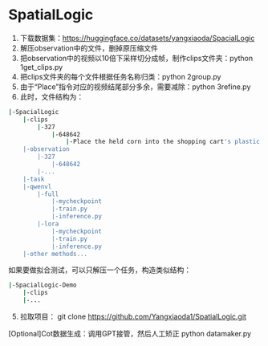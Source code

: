 # SpatialLogic

1. 下载数据集：https://huggingface.co/datasets/yangxiaoda/SpacialLogic
2. 解压observation中的文件，删掉原压缩文件
3. 把observation中的视频以10倍下采样切分成帧，制作clips文件夹：python 1get_clips.py
4. 把clips文件夹的每个文件根据任务名称归类：python 2group.py
5. 由于“Place”指令对应的视频结尾部分多余，需要减除：python 3refine.py
6. 此时，文件结构为：
```bash
|-SpacialLogic
    |-clips
        |-327
            |-648642
                |-Place the held corn into the shopping cart's plastic bag.
    |-observation
        |-327
            |-648642
        |-...
    |-task
    |-qwenvl
        |-full
            |-mycheckpoint
            |-train.py
            |-inference.py
        |-lora
            |-mycheckpoint
            |-train.py
            |-inference.py
    |-other methods...
```
如果要做拟合测试，可以只解压一个任务，构造类似结构：
```bash
|-SpacialLogic-Demo
    |-clips
    |-...
```
5. 拉取项目：
git clone https://github.com/Yangxiaoda1/SpatialLogic.git

[Optional]Cot数据生成：调用GPT接管，然后人工矫正
python datamaker.py


